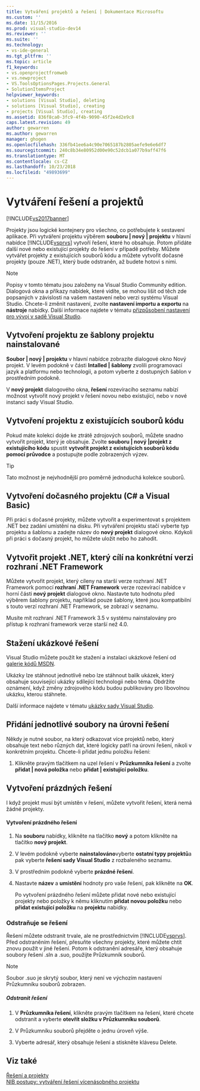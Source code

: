```yaml
---
title: Vytváření projektů a řešení | Dokumentace Microsoftu
ms.custom: ''
ms.date: 11/15/2016
ms.prod: visual-studio-dev14
ms.reviewer: ''
ms.suite: ''
ms.technology:
- vs-ide-general
ms.tgt_pltfrm: ''
ms.topic: article
f1_keywords:
- vs.openprojectfromweb
- vs.newproject
- VS.ToolsOptionsPages.Projects.General
- SolutionItemsProject
helpviewer_keywords:
- solutions [Visual Studio], deleting
- solutions [Visual Studio], creating
- projects [Visual Studio], creating
ms.assetid: 836f8ca0-3fc9-4f4b-9090-45f2e4d2e9c8
caps.latest.revision: 49
author: gewarren
ms.author: gewarren
manager: ghogen
ms.openlocfilehash: 336fb41ee6a4c90e7065187b2805aefe9e6e6df7
ms.sourcegitcommit: 240c8b34e80952d00e90c52dcb1a077b9aff47f6
ms.translationtype: MT
ms.contentlocale: cs-CZ
ms.lasthandoff: 10/23/2018
ms.locfileid: "49893699"
---
```

# <a name="creating-solutions-and-projects"></a>Vytváření řešení a projektů
[!INCLUDE[vs2017banner](../includes/vs2017banner.md)]

Projekty jsou logické kontejnery pro všechno, co potřebujete k sestavení aplikace. Při vytváření projektu výběrem **souboru &#124; nový &#124; projektu** v hlavní nabídce [!INCLUDE[vsprvs](../includes/vsprvs-md.md)] vytvoří řešení, které ho obsahuje. Potom přidáte další nové nebo existující projekty do řešení v případě potřeby. Můžete vytvářet projekty z existujících souborů kódu a můžete vytvořit dočasné projekty (pouze .NET), který bude odstraněn, až budete hotovi s nimi.  
  
> [!NOTE]
>  Popisy v tomto tématu jsou založeny na Visual Studio Community edition. Dialogová okna a příkazy nabídek, které vidíte, se mohou lišit od těch zde popsaných v závislosti na vašem nastavení nebo verzi systému Visual Studio. Chcete-li změnit nastavení, zvolte **nastavení importu a exportu** na **nástroje** nabídky. Další informace najdete v tématu [přizpůsobení nastavení pro vývoj v sadě Visual Studio](http://msdn.microsoft.com/en-us/22c4debb-4e31-47a8-8f19-16f328d7dcd3).  
  
## <a name="create-a-project-from-an-installed-project-template"></a>Vytvoření projektu ze šablony projektu nainstalované  
 **Soubor &#124; nový &#124; projektu** v hlavní nabídce zobrazíte dialogové okno Nový projekt. V levém podokně v části **Intalled &#124; šablony** zvolili programovací jazyk a platformu nebo technologii, a potom vyberte z dostupných šablon v prostředním podokně.  
  
 V **nový projekt** dialogového okna, **řešení** rozevíracího seznamu nabízí možnost vytvořit nový projekt v řešení novou nebo existující, nebo v nové instanci sady Visual Studio.  
  
## <a name="create-a-project-from-existing-code-files"></a>Vytvoření projektu z existujících souborů kódu  
 Pokud máte kolekci dojde ke ztrátě zdrojových souborů, můžete snadno vytvořit projekt, který je obsahuje. Zvolte **souboru &#124; nový &#124;projekt z existujícího kódu** spustit **vytvořit projekt z existujících souborů kódu pomocí průvodce** a postupujte podle zobrazených výzev.  
  
> [!TIP]
>  Tato možnost je nejvhodnější pro poměrně jednoduchá kolekce souborů.  
  
## <a name="create-a-temporary-project-c-and-visual-basic"></a>Vytvoření dočasného projektu (C# a Visual Basic)  
 Při práci s dočasné projekty, můžete vytvořit a experimentovat s projektem .NET bez zadání umístění na disku. Při vytváření projektu stačí vyberte typ projektu a šablonu a zadejte název do **nový projekt** dialogové okno. Kdykoli při práci s dočasný projekt, ho můžete uložit nebo ho zahodit.  
  
## <a name="create-a-net-project-that-targets-a-specific-version-of-the-net-framework"></a>Vytvořit projekt .NET, který cílí na konkrétní verzi rozhraní .NET Framework  
 Můžete vytvořit projekt, který cíleny na starší verze rozhraní .NET Framework pomocí **rozhraní .NET Framework** verze rozevírací nabídce v horní části **nový projekt** dialogové okno. Nastavte tuto hodnotu před výběrem šablony projektu, například pouze šablony, které jsou kompatibilní s touto verzí rozhraní .NET Framework, se zobrazí v seznamu.  
  
 Musíte mít rozhraní .NET Framework 3.5 v systému nainstalovány pro přístup k rozhraní framework verze starší než 4.0.  
  
## <a name="downloading-sample-solutions"></a>Stažení ukázkové řešení  
 Visual Studio můžete použít ke stažení a instalaci ukázkové řešení od [galerie kódů MSDN](http://go.microsoft.com/fwlink/?LinkId=254185).  
  
 Ukázky lze stáhnout jednotlivě nebo lze stáhnout balík ukázek, který obsahuje související ukázky sdílející technologii nebo téma. Obdržíte oznámení, když změny zdrojového kódu budou publikovány pro libovolnou ukázku, kterou stáhnete.  
  
 Další informace najdete v tématu [ukázky sady Visual Studio](../ide/visual-studio-samples.md).  
  
## <a name="adding-single-files-at-the-solution-level"></a>Přidání jednotlivé soubory na úrovni řešení  
 Někdy je nutné soubor, na který odkazovat více projektů nebo, který obsahuje text nebo různých dat, které logicky patří na úrovni řešení, nikoli v konkrétním projektu.  Chcete-li přidat jednu položku řešení:  
  
1.  Klikněte pravým tlačítkem na uzel řešení v **Průzkumníka řešení** a zvolte **přidat &#124; nová položka** nebo **přidat &#124; existující položku**.  
  
## <a name="creating-empty-solutions"></a>Vytvoření prázdných řešení  
 I když projekt musí být umístěn v řešení, můžete vytvořit řešení, která nemá žádné projekty.  
  
#### <a name="to-create-an-empty-solution"></a>Vytvoření prázdného řešení  
  
1. Na **souboru** nabídky, klikněte na tlačítko **nový** a potom klikněte na tlačítko **nový projekt**.  
  
2. V levém podokně vyberte **nainstalováno**vyberte **ostatní typy projektů**a pak vyberte **řešení sady Visual Studio** z rozbaleného seznamu.  
  
3. V prostředním podokně vyberte **prázdné řešení**.  
  
4. Nastavte **název** a **umístění** hodnoty pro vaše řešení, pak klikněte na **OK**.  
  
   Po vytvoření prázdného řešení můžete přidat nové nebo existující projekty nebo položky k němu kliknutím **přidat novou položku** nebo **přidat existující položku** na **projektu** nabídky.  
  
### <a name="deleting-solutions"></a>Odstraňuje se řešení  
 Řešení můžete odstranit trvale, ale ne prostřednictvím [!INCLUDE[vsprvs](../includes/vsprvs-md.md)]. Před odstraněním řešení, přesuňte všechny projekty, které můžete chtít znovu použít v jiné řešení. Potom k odstranění adresáře, který obsahuje soubory řešení .sln a .suo, použijte Průzkumník souborů.  
  
> [!NOTE]
>  Soubor .suo je skrytý soubor, který není ve výchozím nastavení Průzkumníku souborů zobrazen.  
  
##### <a name="to-delete-a-solution"></a>Odstranit řešení  
  
1.  V **Průzkumníka řešení**, klikněte pravým tlačítkem na řešení, které chcete odstranit a vyberte **otevřít složku v Průzkumníku souborů**.  
  
2.  V Průzkumníku souborů přejděte o jednu úroveň výše.  
  
3.  Vyberte adresář, který obsahuje řešení a stiskněte klávesu Delete.  
  
## <a name="see-also"></a>Viz také  
 [Řešení a projekty](../ide/solutions-and-projects-in-visual-studio.md)   
 [NIB postupy: vytváření řešení vícenásobného projektu](http://msdn.microsoft.com/en-us/02ecd6dd-0114-46fe-b335-ba9c5e3020d6)




